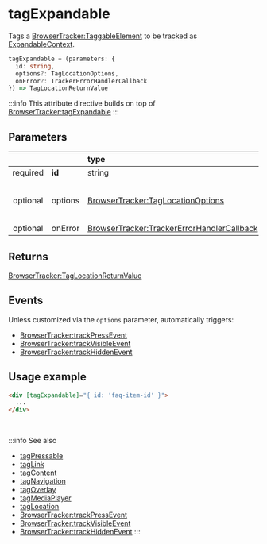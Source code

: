 # tagExpandable

Tags a [BrowserTracker:TaggableElement](/tracking/browser/api-reference/definitions/TaggableElement.md) to be tracked as [ExpandableContext](/taxonomy/reference/location-contexts/ExpandableContext.md).

```typescript
tagExpandable = (parameters: {
  id: string,
  options?: TagLocationOptions,
  onError?: TrackerErrorHandlerCallback
}) => TagLocationReturnValue
```

:::info
This attribute directive builds on top of [BrowserTracker:tagExpandable](/tracking/browser/api-reference/locationTaggers/tagExpandable.md)
:::

## Parameters
|          |         | type                                                                                              | default value
| :-:      | :--     | :--                                                                                               | :--           
| required | **id**  | string                                                                                            |
| optional | options | [BrowserTracker:TagLocationOptions](/tracking/browser/api-reference/definitions/TagLocationOptions.md)                   | `{ trackClicks: true, trackVisibility: { mode: 'auto' } }`
| optional | onError | [BrowserTracker:TrackerErrorHandlerCallback](/tracking/browser/api-reference/definitions/TrackerErrorHandlerCallback.md) | `console.error`

## Returns
[BrowserTracker:TagLocationReturnValue](/tracking/browser/api-reference/definitions/TagLocationReturnValue.md)

## Events
Unless customized via the `options` parameter, automatically triggers:

- [BrowserTracker:trackPressEvent](/tracking/browser/api-reference/eventTrackers/trackPressEvent.md)
- [BrowserTracker:trackVisibleEvent](/tracking/browser/api-reference/eventTrackers/trackVisibleEvent.md)
- [BrowserTracker:trackHiddenEvent](/tracking/browser/api-reference/eventTrackers/trackHiddenEvent.md)

## Usage example

```html
<div [tagExpandable]="{ id: 'faq-item-id' }">
  ...
</div>
```

<br />

:::info See also
- [tagPressable](/tracking/angular/api-reference/locationTaggers/tagPressable.md)
- [tagLink](/tracking/angular/api-reference/locationTaggers/tagLink.md)
- [tagContent](/tracking/angular/api-reference/locationTaggers/tagContent.md)
- [tagNavigation](/tracking/angular/api-reference/locationTaggers/tagNavigation.md)
- [tagOverlay](/tracking/angular/api-reference/locationTaggers/tagOverlay.md)
- [tagMediaPlayer](/tracking/angular/api-reference/locationTaggers/tagMediaPlayer.md)
- [tagLocation](/tracking/angular/api-reference/locationTaggers/tagLocation.md)
- [BrowserTracker:trackPressEvent](/tracking/browser/api-reference/eventTrackers/trackPressEvent.md)
- [BrowserTracker:trackVisibleEvent](/tracking/browser/api-reference/eventTrackers/trackVisibleEvent.md)
- [BrowserTracker:trackHiddenEvent](/tracking/browser/api-reference/eventTrackers/trackHiddenEvent.md)
:::
